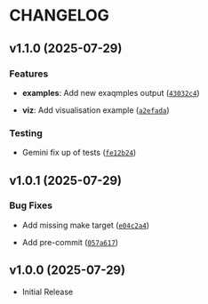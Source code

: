 # CHANGELOG

<!-- version list -->

## v1.1.0 (2025-07-29)

### Features

- **examples**: Add new exaqmples output
  ([`43032c4`](https://github.com/jbus84/represent/commit/43032c4d80b7ab5aa9381dbd5d29a71c9d58e36e))

- **viz**: Add visualisation example
  ([`a2efada`](https://github.com/jbus84/represent/commit/a2efadaff16aed84c5503de8ead29a5a18109fe8))

### Testing

- Gemini fix up of tests
  ([`fe12b24`](https://github.com/jbus84/represent/commit/fe12b2418c53e3880a4a4505c8da0c8fe6092be3))


## v1.0.1 (2025-07-29)

### Bug Fixes

- Add missing make target
  ([`e04c2a4`](https://github.com/jbus84/represent/commit/e04c2a4de67ca86d2fdb42808fd454a4916adb9f))

- Add pre-commit
  ([`057a617`](https://github.com/jbus84/represent/commit/057a61725b15405a464efc1220616b68226855e3))


## v1.0.0 (2025-07-29)

- Initial Release
